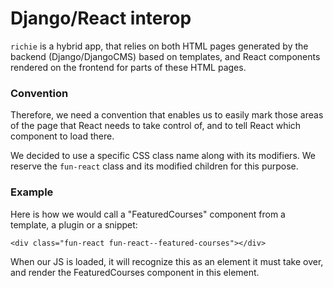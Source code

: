 # Django/React interop

`richie` is a hybrid app, that relies on both HTML pages generated by the backend (Django/DjangoCMS) based on templates, and React components rendered on the frontend for parts of these HTML pages.

### Convention

Therefore, we need a convention that enables us to easily mark those areas of the page that React needs to take control of, and to tell React which component to load there.

We decided to use a specific CSS class name along with its modifiers. We reserve the `fun-react` class and its modified children for this purpose.

### Example

Here is how we would call a "FeaturedCourses" component from a template, a plugin or a snippet:

    <div class="fun-react fun-react--featured-courses"></div>

When our JS is loaded, it will recognize this as an element it must take over, and render the FeaturedCourses component in this element.
